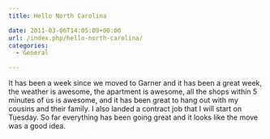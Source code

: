 ```yaml
---
title: Hello North Carolina

date: 2011-03-06T14:05:09+00:00
url: /index.php/hello-north-carolina/
categories:
  - General

---
```

It has been a week since we moved to Garner and it has been a great week, the weather is awesome, the apartment is awesome, all the shops within 5 minutes of us is awesome, and it has been great to hang out with my cousins and their family. I also landed a contract job that I will start on Tuesday. So far everything has been going great and it looks like the move was a good idea.